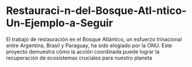 # Restauraci-n-del-Bosque-Atl-ntico-Un-Ejemplo-a-Seguir
El trabajo de restauración en el Bosque Atlántico, un esfuerzo trinacional entre Argentina, Brasil y Paraguay, ha sido elogiado por la ONU. Este proyecto demuestra cómo la acción coordinada puede lograr la recuperación de ecosistemas cruciales para nuestro planeta
